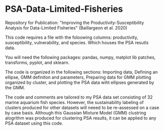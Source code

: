 # PSA-Data-Limited-Fisheries
Repository for Publication: "Improving the Productivity-Susceptibility Analysis for Data-Limited Fisheries" (Baillargeon et al. 2020)

This code requires a file with the foloowing columns: productivity, susceptibility, vulnerability, and species. Which houses the PSA resutls data. 

You will need the following packages: pandas, numpy, matplot lib patches, transforms, pyplot, and sklearn.

The code is organized in the following sections: Importing data, Defining an ellipse, GMM definiton and parameters, Preparing data for GMM plotting organized by cluster, and plotting the PSA data wiht ellipses generated by the GMM.

The code and comments are tailored to my PSA data set consisting of 32 marine aquarium fish species.  However, the sustainability labeling of clusters produced for other datasets will neeed to be re-assessed on a case by case basis.  Although this Gaussian Mixture Model (GMM) clustring alogrithm was produced for clustering PSA results, it can be applied to any PSA dataset using this code. 



